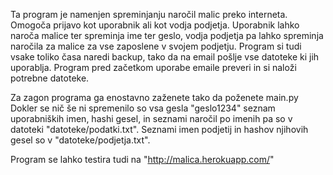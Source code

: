Ta program je namenjen spreminjanju naročil malic preko interneta. Omogoča prijavo kot uporabnik ali kot vodja podjetja. Uporabnik lahko naroča malice ter spreminja ime ter geslo, vodja podjetja pa lahko spreminja naročila za malice za vse zaposlene v svojem podjetju. Program si tudi vsake toliko časa naredi backup, tako da na email pošlje vse datoteke ki jih uporablja. Program pred začetkom uporabe emaile preveri in si naloži potrebne datoteke.  

Za zagon programa ga enostavno zaženete tako da poženete main.py
Dokler se nič še ni spremenilo so vsa gesla "geslo1234" seznam uporabniških imen, hashi gesel, in seznami naročil po imenih pa so v datoteki "datoteke/podatki.txt". Seznami imen podjetij in hashov njihovih gesel so v "datoteke/podjetja.txt". 

Program se lahko testira tudi na "http://malica.herokuapp.com/"
